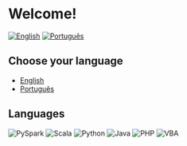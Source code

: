# Welcome!

[![English](https://img.shields.io/badge/lang-English-blue.svg)](README.en.md)
[![Português](https://img.shields.io/badge/lang-Português-green.svg)](README.pt.md)

## Choose your language
- [English](README.en.md)
- [Português](README.pt.md)

## Languages

![PySpark](https://img.shields.io/badge/-PySpark-FDEE21?style=flat-square&logo=apache-spark&logoColor=black)
![Scala](https://img.shields.io/badge/-Scala-DC322F?style=flat-square&logo=scala)
![Python](https://img.shields.io/badge/-Python-3776AB?style=flat-square&logo=python&logoColor=white)
![Java](https://img.shields.io/badge/-Java-007396?style=flat-square&logo=java&logoColor=white)
![PHP](https://img.shields.io/badge/-PHP-777BB4?style=flat-square&logo=php&logoColor=white)
![VBA](https://img.shields.io/badge/-VBA-217346?style=flat-square&logo=microsoft&logoColor=white)